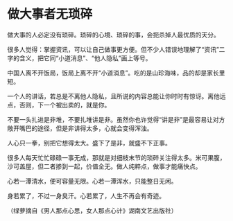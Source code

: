# 做大事者无琐碎

做大事的人必定没有琐碎。琐碎的心境、琐碎的事，会扼杀掉人最优质的天分。 

很多人觉得：掌握资讯，可以让自己做事更方便。但不少人错误地理解了“资讯”二字的含义，把它同“小道消息”、“他人隐私”画上等号。 

中国人离不开饭局，饭局上离不开“小道消息”。吃的是山珍海味，品的却是家长里短。 

一个人的讲话，若总是不离他人隐私，且所说的内容总能让你时时有惊讶。离他远点，否则，下一个被出卖的，就是你。 

不要一头扎进是非堆，不要扎堆讲是非。虽然你也许觉得“讲是非”是最容易让对方敞开嘴巴的途径，但是非讲得太多，心就会变得浑浊。 

人心只一拳，别把它想得太大。盛下了是非，就盛不下正事。 

很多人每天忙忙碌碌一事无成，那就是对细枝末节的琐碎关注得太多。米可果腹，沙可盖屋，但二者掺到一起，价值全无。做人纯粹点，做事才能痛快点。 

心若一潭清水，便可容量无限。心若一潭浑水，只能整日无闲。 

身若累了，不过一身臭汗。心若累了，人生不再会有奇迹。 

（绿萝摘自《男人那点心思，女人那点心计》湖南文艺出版社）
